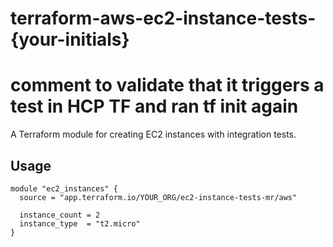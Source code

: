 # terraform-aws-ec2-instance-tests-{your-initials}
# comment to validate that it triggers a test in HCP TF and ran tf init again

A Terraform module for creating EC2 instances with integration tests.

## Usage

```hcl
module "ec2_instances" {
  source = "app.terraform.io/YOUR_ORG/ec2-instance-tests-mr/aws"
  
  instance_count = 2
  instance_type  = "t2.micro"
}